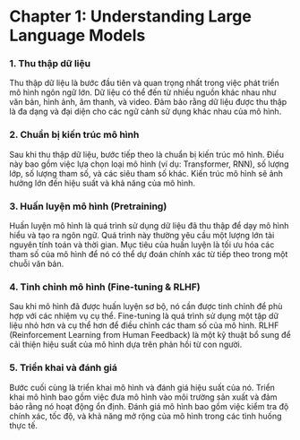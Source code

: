 # Chapter 1: Understanding Large Language Models


### 1. Thu thập dữ liệu
Thu thập dữ liệu là bước đầu tiên và quan trọng nhất trong việc phát triển mô hình ngôn ngữ lớn. Dữ liệu có thể đến từ nhiều nguồn khác nhau như văn bản, hình ảnh, âm thanh, và video. Đảm bảo rằng dữ liệu được thu thập là đa dạng và đại diện cho các ngữ cảnh sử dụng khác nhau của mô hình.

### 2. Chuẩn bị kiến trúc mô hình
Sau khi thu thập dữ liệu, bước tiếp theo là chuẩn bị kiến trúc mô hình. Điều này bao gồm việc lựa chọn loại mô hình (ví dụ: Transformer, RNN), số lượng lớp, số lượng tham số, và các siêu tham số khác. Kiến trúc mô hình sẽ ảnh hưởng lớn đến hiệu suất và khả năng của mô hình.

### 3. Huấn luyện mô hình (Pretraining)
Huấn luyện mô hình là quá trình sử dụng dữ liệu đã thu thập để dạy mô hình hiểu và tạo ra ngôn ngữ. Quá trình này thường yêu cầu một lượng lớn tài nguyên tính toán và thời gian. Mục tiêu của huấn luyện là tối ưu hóa các tham số của mô hình để nó có thể dự đoán chính xác từ tiếp theo trong một chuỗi văn bản.

### 4. Tinh chỉnh mô hình (Fine-tuning & RLHF)
Sau khi mô hình đã được huấn luyện sơ bộ, nó cần được tinh chỉnh để phù hợp với các nhiệm vụ cụ thể. Fine-tuning là quá trình sử dụng một tập dữ liệu nhỏ hơn và cụ thể hơn để điều chỉnh các tham số của mô hình. RLHF (Reinforcement Learning from Human Feedback) là một kỹ thuật bổ sung để cải thiện hiệu suất của mô hình dựa trên phản hồi từ con người.

### 5. Triển khai và đánh giá
Bước cuối cùng là triển khai mô hình và đánh giá hiệu suất của nó. Triển khai mô hình bao gồm việc đưa mô hình vào môi trường sản xuất và đảm bảo rằng nó hoạt động ổn định. Đánh giá mô hình bao gồm việc kiểm tra độ chính xác, tốc độ, và khả năng mở rộng của mô hình trong các tình huống thực tế.

